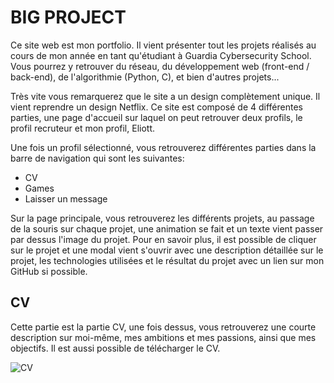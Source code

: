 
# BIG PROJECT

Ce site web est mon portfolio. Il vient présenter tout les projets réalisés au cours de mon année en tant qu'étudiant à Guardia Cybersecurity School. Vous pourrez y retrouver du réseau, du développement web (front-end / back-end), de l'algorithmie (Python, C), et bien d'autres projets...

Très vite vous remarquerez que le site a un design complètement unique. Il vient reprendre un design Netflix. Ce site est composé de 4 différentes parties, une page d'accueil sur laquel on peut retrouver deux profils, le profil recruteur et mon profil, Eliott. 

Une fois un profil sélectionné, vous retrouverez différentes parties dans la barre de navigation qui sont les suivantes:

- CV
- Games
- Laisser un message

Sur la page principale, vous retrouverez les différents projets, au passage de la souris sur chaque projet, une animation se fait et un texte vient passer par dessus l'image du projet. Pour en savoir plus, il est possible de cliquer sur le projet et une modal vient s'ouvrir avec une description détaillée sur le projet, les technologies utilisées et le résultat du projet avec un lien sur mon GitHub si possible.

## CV

Cette partie est la partie CV, une fois dessus, vous retrouverez une courte description sur moi-même, mes ambitions et mes passions, ainsi que mes objectifs. Il est aussi possible de télécharger le CV.

![CV](https://user-images.githubusercontent.com/117437190/234956398-88937e65-a1b4-468a-ac5d-792a36fda5c7.jpg)
